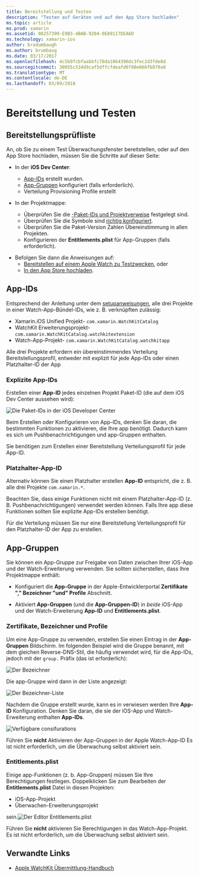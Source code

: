 ```yaml
---
title: Bereitstellung und Testen
description: "Testen auf Geräten und auf den App Store hochladen"
ms.topic: article
ms.prod: xamarin
ms.assetid: 98257399-E9B3-4BAB-9204-0E89117DEA6D
ms.technology: xamarin-ios
author: bradumbaugh
ms.author: brumbaug
ms.date: 03/17/2017
ms.openlocfilehash: 4c5b9fcbfaabbfc78da1064396dc3fec2d3fde8d
ms.sourcegitcommit: 30055c534d9caf5dffcfdeafd6f08e666fb870a8
ms.translationtype: MT
ms.contentlocale: de-DE
ms.lasthandoff: 03/09/2018
---
```

# <a name="deployment-and-testing"></a>Bereitstellung und Testen

## <a name="deployment-checklist"></a>Bereitstellungsprüfliste

An, ob Sie zu einem Test Überwachungsfenster bereitstellen, oder auf den App Store hochladen, müssen Sie die Schritte auf dieser Seite:

- In der **iOS Dev Center**:
  - [App-IDs](#App_IDs) erstellt wurden.
  - [App-Gruppen](#App_Groups) konfiguriert (falls erforderlich).
  - Verteilung Provisioning Profile erstellt

- In der Projektmappe:

  - Überprüfen Sie die [-Paket-IDs und Projektverweise](~/ios/watchos/get-started/installation.md) festgelegt sind.
  - Überprüfen Sie die Symbole sind [richtig konfiguriert](~/ios/watchos/app-fundamentals/icons.md).
  - Überprüfen Sie die Paket-Version Zahlen Übereinstimmung in allen Projekten.
  - Konfigurieren der **Entitlements.plist** für App-Gruppen (falls erforderlich).

* Befolgen Sie dann die Anweisungen auf:
  - [Bereitstellen auf einem Apple Watch zu Testzwecken](~/ios/watchos/deploy-test/device.md), oder
  - [In den App Store hochladen](~/ios/watchos/deploy-test/appstore.md).

<a name="App_IDs"/>

## <a name="app-ids"></a>App-IDs

Entsprechend der Anleitung unter dem [setupanweisungen](~/ios/watchos/get-started/installation.md), alle drei Projekte in einer Watch-App-Bündel-IDs, wie z. B. verknüpften zulässig:

- Xamarin.iOS Unified Projekt- `com.xamarin.WatchKitCatalog`
- WatchKit Erweiterungsprojekt- `com.xamarin.WatchKitCatalog.watchkitextension`
- Watch-App-Projekt- `com.xamarin.WatchKitCatalog.watchkitapp`

Alle drei Projekte erfordern ein übereinstimmendes Verteilung Bereitstellungsprofil, entweder mit explizit für jede App-IDs oder einen Platzhalter-ID der App

### <a name="explicit-app-ids"></a>Explizite App-IDs

Erstellen einer **App-ID** jedes einzelnen Projekt Paket-ID (die auf dem iOS Dev Center aussehen wird):

![Die Paket-IDs in der iOS Developer Center](images/appids-specific-sml.png)

Beim Erstellen oder Konfigurieren von App-IDs, denken Sie daran, die bestimmten Funktionen zu aktivieren, die Ihre app benötigt. Dadurch kann es sich um Pushbenachrichtigungen und app-Gruppen enthalten.

Sie benötigen zum Erstellen einer Bereitstellung Verteilungsprofil für jede App-ID.

### <a name="wildcard-app-id"></a>Platzhalter-App-ID

Alternativ können Sie einen Platzhalter erstellen **App-ID** entspricht, die z. B. alle drei Projekte `com.xamarin.*`.

Beachten Sie, dass einige Funktionen nicht mit einem Platzhalter-App-ID (z. B. Pushbenachrichtigungen) verwendet werden können. Falls Ihre app diese Funktionen sollten Sie explizite App-IDs erstellen benötigt.

Für die Verteilung müssen Sie nur eine Bereitstellung Verteilungsprofil für den Platzhalter-ID der App zu erstellen.

<a name="App_Groups" />

## <a name="app-groups"></a>App-Gruppen

Sie können ein App-Gruppe zur Freigabe von Daten zwischen Ihrer iOS-App und der Watch-Erweiterung verwenden. Sie sollten sicherstellen, dass Ihre Projektmappe enthält:

- Konfiguriert die **App-Gruppe** in der Apple-Entwicklerportal **Zertifikate "," Bezeichner "und" Profile** Abschnitt.

- Aktiviert **App-Gruppen** (und die **App-Gruppen-ID**) in *beide* iOS-App und der Watch-Erweiterung **App-ID** und  **Entitlements.plist**.

### <a name="certificates-identifiers--profiles"></a>Zertifikate, Bezeichner und Profile

Um eine App-Gruppe zu verwenden, erstellen Sie einen Eintrag in der **App-Gruppen** Bildschirm. Im folgenden Beispiel wird die Gruppe benannt, mit dem gleichen Reverse-DNS-Stil, die häufig verwendet wird, für die App-IDs, jedoch mit der `group.` Präfix (das ist erforderlich):

![Der Bezeichner](images/appgroups-new-sml.png)

Die app-Gruppe wird dann in der Liste angezeigt:

![Der Bezeichner-Liste](images/appgroups-setup-sml.png)

Nachdem die Gruppe erstellt wurde, kann es in verwiesen werden Ihre **App-ID** Konfiguration. Denken Sie daran, die sie der iOS-App und Watch-Erweiterung enthalten **App-IDs**.

![Verfügbare consifurations](images/appgroups-sml.png)

Führen Sie **nicht** Aktivieren der App-Gruppen in der Apple Watch-App-ID Es ist nicht erforderlich, um die Überwachung selbst aktiviert sein.

### <a name="entitlementsplist"></a>Entitlements.plist

Einige app-Funktionen (z. b. App-Gruppen) müssen Sie Ihre Berechtigungen festlegen.
Doppelklicken Sie zum Bearbeiten der **Entitlements.plist** Datei in diesen Projekten:

- iOS-App-Projekt
- Überwachen-Erweiterungsprojekt

sein.![Der Editor Entitlements.plist](images/entitlements-plist-sml.png)

Führen Sie **nicht** aktivieren Sie Berechtigungen in das Watch-App-Projekt. Es ist nicht erforderlich, um die Überwachung selbst aktiviert sein.

## <a name="related-links"></a>Verwandte Links

- [Apple WatchKit Übermittlung-Handbuch](https://developer.apple.com/app-store/watch/)
